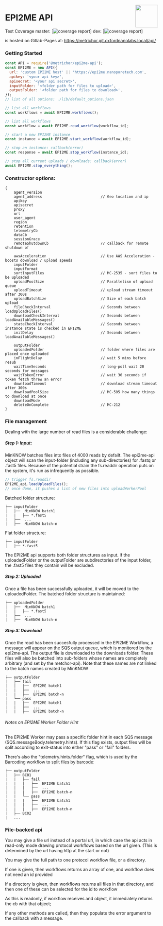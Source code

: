 <a href="http://metrichor.com"><img src="https://epi2me.nanoporetech.com/gfx/logo_print.png" height="74" align="right"></a>

# EPI2ME API

Test Coverage
master: [![coverage report](https://git.oxfordnanolabs.local/metrichor/api/badges/master/coverage.svg)]
dev: [![coverage report](https://git.oxfordnanolabs.local/metrichor/api/badges/dev/coverage.svg)]

is hosted on Gitlab-Pages at:
https://metrichor.git.oxfordnanolabs.local/api/

### Getting Started

```js
const API = require('@metrichor/epi2me-api');
const EPI2ME = new API({
  url: 'custom EPI2ME host' || 'https://epi2me.nanoporetech.com',
  apikey: '<your api key>',
  apisecret: '<your api secret>',
  inputFolder: '<folder path for files to upload>',
  outputFolder: '<folder path for files to download>',
});
// list of all options: ./lib/default_options.json

// list all workflows
const workflows = await EPI2ME.workflows();

// list all workflows
const workflow = await EPI2ME.read_workflow(workflow_id);

// start a new EPI2ME instance
const instance = await EPI2ME.start_workflow(workflow_id);

// stop an instance: callback(error)
const response = await EPI2ME.stop_workflow(instance_id);

// stop all current uploads / downloads: callback(error)
await EPI2ME.stop_everything();
```

### Constructor options:

```
{
    agent_version
    agent_address                           // Geo location and ip
    apikey
    apisecret
    proxy
    url
    user_agent
    region
    retention
    telemetryCb
    dataCb
    sessionGrace
    remoteShutdownCb                        // callback for remote shutdown of

    awsAcceleration                         // Use AWS Acceleration - boosts download / upload speeds
    inputFolder
    inputFormat
    sortInputFiles                          // MC-2535 - sort files to be uploaded
    uploadPoolSize                          // Parallelism of upload queue
    uploadTimeout                           // upload stream timeout after 300s
    uploadBatchSize                         // Size of each batch upload
    fileCheckInterval                       // Seconds between loadUploadFiles()
    downloadCheckInterval                   // Seconds between loadAvailableMessages()
    stateCheckInterval                      // Seconds between instance state is checked in EPI2ME
    initDelay                               // Seconds between loadAvailableMessages()

    outputFolder
    uploadedFolder                          // folder where files are placed once uploaded
    inFlightDelay                           // wait 5 mins before resub
    waitTimeSeconds                         // long-poll wait 20 seconds for messages
    waitTokenError                          // wait 30 seconds if token fetch threw an error
    downloadTimeout                         // download stream timeout after 300s
    downloadPoolSize                        // MC-505 how many things to download at once
    downloadMode
    deleteOnComplete                        // MC-212
}
```

### File management

Dealing with the large number of read files is a considerable challenge:

##### Step 1: Input:

MinKNOW batches files into files of 4000 reads by defailt. The epi2me-api object will scan the input-folder (including any sub-directories) for .fastq or .fast5 files. Because of the potential strain the fs.readdir operation puts on the system, it's run as infrequently as possible.

```js
// trigger fs.readdir
EPI2ME_api.loadUploadFiles();
// once done, it pushes a list of new files into uploadWorkerPool
```

Batched folder structure:

```
├── inputFolder
|   ├──  MinKNOW batch1
|   |   ├── *.fast5
|   ├──  ...
|   ├──  MinKNOW batch-n
```

Flat folder structure:

```
├── inputFolder
|   ├── *.fast5
```

The EPI2ME api supports both folder structures as input. If the uploadedFolder or the outputFolder are subdirectories of the input folder, the .fast5 files they contain will be excluded.

##### Step 2: Uploaded

Once a file has been successfully uploaded, it will be moved to the uploadedFolder. The batched folder structure is maintained:

```
├── uploadedFolder
|   ├──  MinKNOW batch1
|   |   ├── *.fast5
|   ├──  ...
|   ├──  MinKNOW batch-n
```

##### Step 3: Download

Once the read has been succesfully processed in the EPI2ME Workflow, a message will appear on the SQS output queue, which is monitored by the epi2me-api. The output file is downloaded to the downloads folder. These files will also be batched into sub-folders whose names are completely arbitrary (and set by the metchor-api). Note that these names are not linked to the batch names created by MinKNOW

```
├── outputFolder
|   ├── fail
|   |   ├──  EPI2ME batch1
|   |   ├──  ...
|   |   ├──  EPI2ME batch-n
|   └── pass
|   |   ├──  EPI2ME batch1
|   |   ├──  ...
|   |   ├──  EPI2ME batch-n
```

###### Notes on EPI2ME Worker Folder Hint

The EPI2ME Worker may pass a specific folder hint in each SQS message (SQS.messageBody.telemetry.hints). If this flag exists, output files will be split according to exit-status into either "pass" or "fail" folders.

There's also the "telemetry.hints.folder" flag, which is used by the Barcoding workflow to split files by barcode:

```
├── outputFolder
|   ├── BC01
|   |   ├── fail
|   |   |   ├──  EPI2ME batch1
|   |   |   ├──  ...
|   |   |   ├──  EPI2ME batch-n
|   |   └── pass
|   |   |   ├──  EPI2ME batch1
|   |   |   ├──  ...
|   |   |   ├──  EPI2ME batch-n
|   ├── BC02
|   ...
```

### File-backed api

You may give a file url instead of a portal url, in which case the api acts in read-only mode drawing protocol workflows based on the url given. (This is determined by the url having http at the start or not)

You may give the full path to one protocol workflow file, or a directory.

If one is given, then workflows returns an array of one, and workflow does not need an id provided

If a directory is given, then workflows returns all files in that directory, and then one of these can be selected for the id to workflow

As this is readonly, if workflow receives and object, it immediately returns the cb with that object;

If any other methods are called, then they populate the error argument to the callback with a message.

